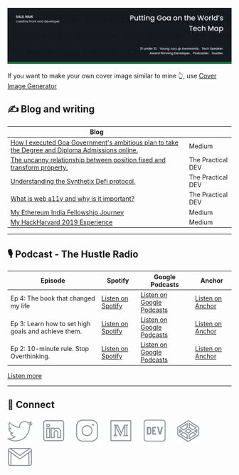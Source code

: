 ![Cover Image](./images/cover.png) 

If you want to make your own cover image similar to mine 👆, use [Cover Image Generator](http://cover-image-generator.netlify.com/)

## ✍ Blog and writing

| Blog                                                                                                                | &nbsp;         |
| ------------------------------------------------------------------------------------------------------------------- | ----------------- |
| [How I executed Goa Government's ambitious plan to take the Degree and Diploma Admissions online.](https://medium.com/@salil.naik27/how-i-executed-goa-governments-ambitious-plan-to-take-the-degree-and-diploma-admissions-online-46e34bff43b8) | Medium |
| [The uncanny relationship between position fixed and transform property.](https://dev.to/salilnaik/the-uncanny-relationship-between-position-fixed-and-transform-property-32f6) | The Practical DEV |
| [Understanding the Synthetix Defi protocol.](https://dev.to/salilnaik/understanding-the-synthetix-defi-protocol-368c) | The Practical DEV |
| [What is web a11y and why is it important?](https://dev.to/salilnaik/what-is-web-a11y-and-why-is-it-important-4fic) | The Practical DEV |
| [My Ethereum India Fellowship Journey](https://medium.com/@salil.naik27/my-ethereum-india-fellowship-journey-1637a9fe9e95) | Medium |
| [My HackHarvard 2019 Experience](https://medium.com/@salil.naik27/my-hackharvard-2019-experience-da1b64f4e5c5)      | Medium            |

<hr>

## 🎙 Podcast - The Hustle Radio

| Episode | Spotify | Google Podcasts | Anchor |
| ------- | ------- | --------------- | ------ |
| Ep 4: The book that changed my life | [Listen on Spotify](https://open.spotify.com/episode/7Kx0Da9k4Vzk8sibAkIEDb?si=Og9a4MUxQ-Gdp0yyRLniHQ) | [Listen on Google Podcasts](https://podcasts.google.com/feed/aHR0cHM6Ly9hbmNob3IuZm0vcy9mNGEwYmI0L3BvZGNhc3QvcnNz/episode/YzI4ZjU1NzQtYjA3Yi00YjU5LTk3ODQtOTMyMmExNTRjNDY5?sa=X&ved=0CAQQ8qgGahcKEwjo6a6Y-5PuAhUAAAAAHQAAAAAQAQ) | [Listen on Anchor](https://anchor.fm/the-hustle-radio/episodes/Ep-4-The-book-that-changed-my-life-eoe8ol) | 
| Ep 3: Learn how to set high goals and achieve them. | [Listen on Spotify](https://open.spotify.com/episode/6x7YOmOevNIpkl9IT5Vv2T?si=QsKwPIzCQRC_OwpdnXRmSw) | [Listen on Google Podcasts](https://podcasts.google.com/feed/aHR0cHM6Ly9hbmNob3IuZm0vcy9mNGEwYmI0L3BvZGNhc3QvcnNz/episode/MTBmMzg4MmMtYjYxNC00M2ZkLWJjZmYtMmQ0N2UyZDRiMWE0?sa=X&ved=0CAUQkfYCahcKEwigu9eg-5PuAhUAAAAAHQAAAAAQAQ) | [Listen on Anchor](https://anchor.fm/the-hustle-radio/episodes/Ep-3-Learn-how-to-set-high-goals-and-achieve-them-e9rcnt/a-a17mv4n) | 
| Ep 2: 10-minute rule. Stop Overthinking. | [Listen on Spotify](https://open.spotify.com/episode/2k2dqNncKN5cOslhu7iFUU?si=PnzVmwXkQn-8DprbF_Iyrg) | [Listen on Google Podcasts](https://podcasts.google.com/feed/aHR0cHM6Ly9hbmNob3IuZm0vcy9mNGEwYmI0L3BvZGNhc3QvcnNz/episode/MmVjMzQxYTUtZDI4ZS0xYTQzLTJiMmItZTEzZWVlMWYzYTJk?sa=X&ved=0CAUQkfYCahcKEwjQmZaL_JPuAhUAAAAAHQAAAAAQAQ) | [Listen on Anchor](https://anchor.fm/the-hustle-radio/episodes/Ep-2-10-minute-rule--Stop-Overthinking-e8ubut/a-a110oh4) | 

[Listen more](https://open.spotify.com/show/5NUCt7kFlBhtenJmPPMozK)

<hr>

## 🤝 Connect

[![Twitter](./icons/twitter.svg)](https://twitter.com/__salil_naik__) &nbsp;&nbsp;&nbsp;
[![LinkedIn](./icons/linkedin.svg)](https://www.linkedin.com/in/salilnaik/) &nbsp;&nbsp;&nbsp;
[![Instagram](./icons/instagram.svg)](https://www.instagram.com/_salilnaik_/) &nbsp;&nbsp;&nbsp;
[![Medium](./icons/medium.svg)](https://medium.com/@salil.naik27) &nbsp;&nbsp;&nbsp;
[![Dev](./icons/dev.svg)](https://dev.to/salilnaik) &nbsp;&nbsp;&nbsp;
[![Codepen](./icons/codepen.svg)](https://codepen.io/salilnaik) &nbsp;&nbsp;&nbsp;
[![Email](./icons/email.svg)](mailto:salil.naik27@gmail.com)
